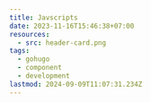 ```yaml
---
title: Javscripts
date: 2023-11-16T15:46:38+07:00
resources:
  - src: header-card.png
tags:
  - gohugo
  - component
  - development
lastmod: 2024-09-09T11:07:31.234Z
---
```

